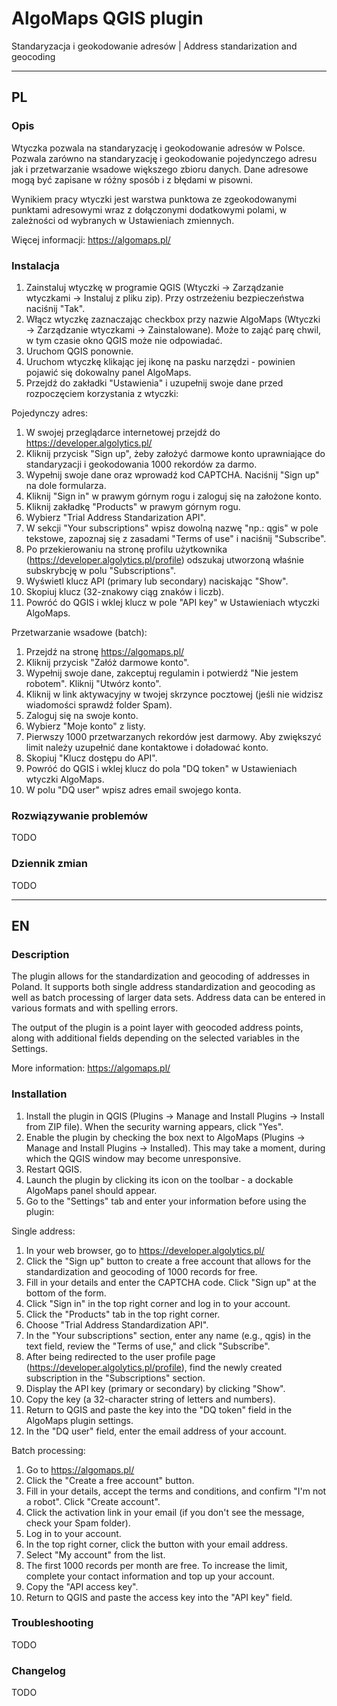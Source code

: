 # AlgoMaps QGIS plugin

Standaryzacja i geokodowanie adresów | Address standarization and geocoding

---

## PL

### Opis

Wtyczka pozwala na standaryzację i geokodowanie adresów w Polsce. Pozwala zarówno na standaryzację i geokodowanie
pojedynczego adresu jak i przetwarzanie wsadowe większego zbioru danych. Dane adresowe mogą być zapisane w różny sposób
i z błędami w pisowni.

Wynikiem pracy wtyczki jest warstwa punktowa ze zgeokodowanymi punktami adresowymi wraz z dołączonymi dodatkowymi
polami, w zależności od wybranych w Ustawieniach zmiennych.

Więcej informacji: https://algomaps.pl/

### Instalacja

1. Zainstaluj wtyczkę w programie QGIS (Wtyczki -> Zarządzanie wtyczkami -> Instaluj z pliku zip). Przy ostrzeżeniu
   bezpieczeństwa naciśnij  "Tak".
2. Włącz wtyczkę zaznaczając checkbox przy nazwie AlgoMaps (Wtyczki -> Zarządzanie wtyczkami -> Zainstalowane). Może to
   zająć parę chwil, w tym czasie okno QGIS może nie odpowiadać.
3. Uruchom QGIS ponownie.
4. Uruchom wtyczkę klikając jej ikonę na pasku narzędzi - powinien pojawić się dokowalny panel AlgoMaps.
5. Przejdź do zakładki "Ustawienia" i uzupełnij swoje dane przed rozpoczęciem korzystania z wtyczki:

Pojedynczy adres:

1. W swojej przeglądarce internetowej przejdź do https://developer.algolytics.pl/
2. Kliknij przycisk "Sign up", żeby założyć darmowe konto uprawniające do standaryzacji i geokodowania 1000 rekordów za
   darmo.
3. Wypełnij swoje dane oraz wprowadź kod CAPTCHA. Naciśnij "Sign up" na dole formularza.
4. Kliknij "Sign in" w prawym górnym rogu i zaloguj się na założone konto.
5. Kliknij zakładkę "Products" w prawym górnym rogu.
6. Wybierz "Trial Address Standarization API".
7. W sekcji "Your subscriptions" wpisz dowolną nazwę "np.: qgis" w pole tekstowe, zapoznaj się z zasadami "Terms of use"
   i naciśnij "Subscribe".
8. Po przekierowaniu na stronę profilu użytkownika (https://developer.algolytics.pl/profile) odszukaj utworzoną właśnie
   subskrybcję w polu "Subscriptions".
9. Wyświetl klucz API (primary lub secondary) naciskając "Show".
10.	Skopiuj klucz (32-znakowy ciąg znaków i liczb).
11.	Powróć do QGIS i wklej klucz w pole "API key" w Ustawieniach wtyczki AlgoMaps.

Przetwarzanie wsadowe (batch):

1. Przejdź na stronę https://algomaps.pl/
2. Kliknij przycisk "Załóż darmowe konto".
3. Wypełnij swoje dane, zakceptuj regulamin i potwierdź "Nie jestem robotem". Kliknij "Utwórz konto".
4. Kliknij w link aktywacyjny w twojej skrzynce pocztowej (jeśli nie widzisz wiadomości sprawdź folder Spam).
5. Zaloguj się na swoje konto.
6. Wybierz "Moje konto" z listy.
7. Pierwszy 1000 przetwarzanych rekordów jest darmowy. Aby zwiększyć limit należy uzupełnić dane kontaktowe i doładować
   konto.
8. Skopiuj "Klucz dostępu do API".
9. Powróć do QGIS i wklej klucz do pola "DQ token" w Ustawieniach wtyczki AlgoMaps.
10.	W polu "DQ user" wpisz adres email swojego konta.

### Rozwiązywanie problemów

TODO

### Dziennik zmian

TODO

---

## EN

### Description

The plugin allows for the standardization and geocoding of addresses in Poland. It supports both single address
standardization and geocoding as well as batch processing of larger data sets. Address data can be entered in various
formats and with spelling errors.

The output of the plugin is a point layer with geocoded address points, along with additional fields depending on the
selected variables in the Settings.

More information: https://algomaps.pl/

### Installation

1. Install the plugin in QGIS (Plugins -> Manage and Install Plugins -> Install from ZIP file). When the security
   warning appears, click "Yes".
2. Enable the plugin by checking the box next to AlgoMaps (Plugins -> Manage and Install Plugins -> Installed). This may
   take a moment, during which the QGIS window may become unresponsive.
3. Restart QGIS.
4. Launch the plugin by clicking its icon on the toolbar - a dockable AlgoMaps panel should appear.
5. Go to the "Settings" tab and enter your information before using the plugin:

Single address:

1. In your web browser, go to https://developer.algolytics.pl/
2. Click the "Sign up" button to create a free account that allows for the standardization and geocoding of 1000 records
   for free.
3. Fill in your details and enter the CAPTCHA code. Click "Sign up" at the bottom of the form.
4. Click "Sign in" in the top right corner and log in to your account.
5. Click the "Products" tab in the top right corner.
6. Choose "Trial Address Standardization API".
7. In the "Your subscriptions" section, enter any name (e.g., qgis) in the text field, review the "Terms of use," and
   click "Subscribe".
8. After being redirected to the user profile page (https://developer.algolytics.pl/profile), find the newly created
   subscription in the "Subscriptions" section.
9. Display the API key (primary or secondary) by clicking "Show".
10. Copy the key (a 32-character string of letters and numbers).
11. Return to QGIS and paste the key into the "DQ token" field in the AlgoMaps plugin settings.
12. In the "DQ user" field, enter the email address of your account.

Batch processing:

1. Go to https://algomaps.pl/
2. Click the "Create a free account" button.
3. Fill in your details, accept the terms and conditions, and confirm "I'm not a robot". Click "Create account".
4. Click the activation link in your email (if you don't see the message, check your Spam folder).
5. Log in to your account.
6. In the top right corner, click the button with your email address.
7. Select "My account" from the list.
8. The first 1000 records per month are free. To increase the limit, complete your contact information and top up your
   account.
9. Copy the "API access key".
10. Return to QGIS and paste the access key into the "API key" field.

### Troubleshooting

TODO

### Changelog

TODO
